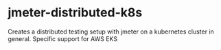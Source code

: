 # jmeter-distributed-k8s
Creates a distributed testing setup with jmeter on a kubernetes cluster in general. Specific support for AWS EKS
